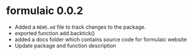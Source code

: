 # formulaic 0.0.2

* Added a `NEWS.md` file to track changes to the package.
* exported function add.backtick()
* added a docs folder which contains source code for formulaic website
* Update package and function description

